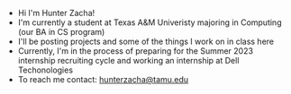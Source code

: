 - Hi I'm Hunter Zacha!
- I'm currently a student at Texas A&M Univeristy majoring in Computing (our BA in CS program)
- I'll be posting projects and some of the things I work on in class here
- Currently, I'm in the process of preparing for the Summer 2023 internship recruiting cycle and working an internship at Dell Techonologies
- To reach me contact: hunterzacha@tamu.edu

<!---
hunterzacha/hunterzacha is a ✨ special ✨ repository because its `README.md` (this file) appears on your GitHub profile.
You can click the Preview link to take a look at your changes.
--->
